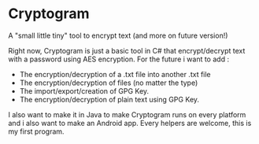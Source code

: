 # Cryptogram
A "small little tiny" tool to encrypt text (and more on future version!)

Right now, Cryptogram is just a basic tool in C# that encrypt/decrypt text with a password using AES encryption.
For the future i want to add : 
- The encryption/decryption of a .txt file into another .txt file
- The encryption/decryption of files (no matter the type)
- The import/export/creation of GPG Key.
- The encryption/decryption of plain text using GPG Key.

I also want to make it in Java to make Cryptogram runs on every platform and i also want to make an Android app.
Every helpers are welcome, this is my first program.

